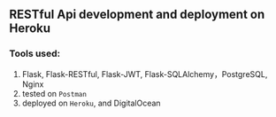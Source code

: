 ## RESTful Api development and deployment on Heroku

### Tools used:
1. Flask, Flask-RESTful, Flask-JWT, Flask-SQLAlchemy，PostgreSQL, Nginx
1. tested on `Postman`
1. deployed on `Heroku`, and DigitalOcean